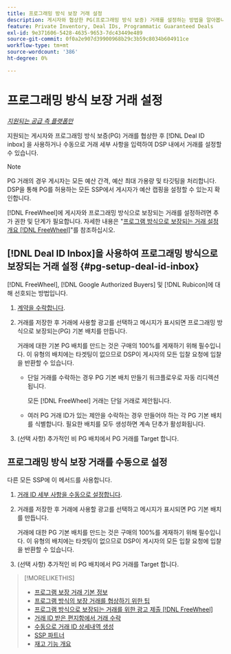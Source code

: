 ```yaml
---
title: 프로그래밍 방식 보장 거래 설정
description: 게시자와 협상한 PG(프로그래밍 방식 보증) 거래를 설정하는 방법을 알아봅니다.
feature: Private Inventory, Deal IDs, Programmatic Guaranteed Deals
exl-id: 9e371606-5428-4635-9653-7dc43449e489
source-git-commit: 0f0a2e907d39900968b29c3b59c8034b604911ce
workflow-type: tm+mt
source-wordcount: '386'
ht-degree: 0%

---
```


# 프로그래밍 방식 보장 거래 설정

*[지원되는 공급 측 플랫폼만](programmatic-guaranteed-about.md)*

지원되는 게시자와 프로그래밍 방식 보증(PG) 거래를 협상한 후 [!DNL Deal ID inbox] 을 사용하거나 수동으로 거래 세부 사항을 입력하여 DSP 내에서 거래를 설정할 수 있습니다.

>[!NOTE]
>
> PG 거래의 경우 게시자는 모든 예산 간격, 예산 최대 가용량 및 타깃팅을 처리합니다. DSP을 통해 PG를 허용하는 모든 SSP에서 게시자가 예산 캡핑을 설정할 수 있는지 확인합니다.
>
> [!DNL FreeWheel]에 게시자와 프로그래밍 방식으로 보장되는 거래를 설정하려면 추가 권한 및 단계가 필요합니다. 자세한 내용은 &quot;[프로그램 방식으로 보장되는 거래 설정 개요 [!DNL FreeWheel]](freewheel-overview.md)&quot;를 참조하십시오.

## [!DNL Deal ID Inbox]을 사용하여 프로그래밍 방식으로 보장되는 거래 설정 {#pg-setup-deal-id-inbox}

[!DNL FreeWheel], [!DNL Google Authorized Buyers] 및 [!DNL Rubicon]에 대해 선호되는 방법입니다.

1. [계약을 수락합니다](deal-id-inbox-accept.md).

1. 거래를 저장한 후 거래에 사용할 광고를 선택하고 메시지가 표시되면 프로그래밍 방식으로 보장되는(PG) 기본 배치를 만듭니다.

   거래에 대한 기본 PG 배치를 만드는 것은 구매의 100%를 게재하기 위해 필수입니다. 이 유형의 배치에는 타겟팅이 없으므로 DSP이 게시자의 모든 입찰 요청에 입찰을 반환할 수 있습니다.

   * 단일 거래를 수락하는 경우 PG 기본 배치 만들기 워크플로우로 자동 리디렉션됩니다.

      모든 [!DNL FreeWheel] 거래는 단일 거래로 제안됩니다.

   * 여러 PG 거래 ID가 있는 제안을 수락하는 경우 만들어야 하는 각 PG 기본 배치를 식별합니다. 필요한 배치를 모두 생성하면 계속 단추가 활성화됩니다.

1. (선택 사항) 추가적인 비 PG 배치에서 PG 거래를 Target 합니다.

## 프로그래밍 방식 보장 거래를 수동으로 설정

다른 모든 SSP에 이 메서드를 사용합니다.

1. [거래 ID 세부 사항을 수동으로 설정합니다](deal-id-create.md).

1. 거래를 저장한 후 거래에 사용할 광고를 선택하고 메시지가 표시되면 PG 기본 배치를 만듭니다.

   거래에 대한 PG 기본 배치를 만드는 것은 구매의 100%를 게재하기 위해 필수입니다. 이 유형의 배치에는 타겟팅이 없으므로 DSP이 게시자의 모든 입찰 요청에 입찰을 반환할 수 있습니다.

1. (선택 사항) 추가적인 비 PG 배치에서 PG 거래를 Target 합니다.

>[!MORELIKETHIS]
>
>* [프로그램 보장 거래 기본 정보](programmatic-guaranteed-about.md)
>* [프로그램 방식의 보장 거래를 협상하기 위한 팁](/help/dsp/inventory/programmatic-guaranteed-tips.md)
>* [프로그램 방식으로 보장되는 거래를 위한 광고 제출 [!DNL FreeWheel]](freewheel-submit.md)
>* [거래 ID 받은 편지함에서 거래 수락](deal-id-inbox-accept.md)
>* [수동으로 거래 ID 상세내역 생성](deal-id-create.md)
>* [SSP 파트너](ssp-partners.md)
>* [재고 기능 개요](inventory-overview.md)

